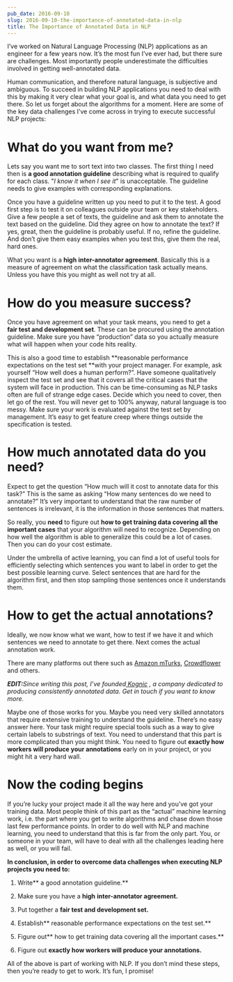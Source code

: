 ```yaml
---
pub_date: 2016-09-10
slug: 2016-09-10-the-importance-of-annotated-data-in-nlp
title: The Importance of Annotated Data in NLP
---
```


I’ve worked on Natural Language Processing (NLP) applications as an engineer for a few years now. It’s the most fun I’ve
ever had, but there sure are challenges. Most importantly people underestimate the difficulties involved in getting
well-annotated data.

Human communication, and therefore natural language, is subjective and ambiguous. To succeed in building NLP
applications you need to deal with this by making it very clear what your goal is, and what data you need to get there.
So let us forget about the algorithms for a moment. Here are some of the key data challenges I’ve come across in
trying to execute successful NLP projects:

# What do you want from me?

Lets say you want me to sort text into two classes. The first thing I need then is **a good annotation guideline**
describing what is required to qualify for each class. "_I know it when I see it_" is unacceptable. The guideline
needs to give examples with corresponding explanations.

Once you have a guideline written up you need to put it to the test. A good first step is to test it on colleagues
outside your team or key stakeholders. Give a few people a set of texts, the guideline and ask them to annotate the text
based on the guideline. Did they agree on how to annotate the text? If yes, great, then the guideline is probably
useful. If no, refine the guideline. And don’t give them easy examples when you test this, give them the real, hard
ones.

What you want is a **high**  **inter-annotator agreement**. Basically this is a measure of agreement on what the
classification task actually means. Unless you have this you might as well not try at all.

# How do you measure success?

Once you have agreement on what your task means, you need to get a   
**fair test and development set**. These can be procured using the annotation guideline. Make sure you have “production”
data so you actually measure what will happen when your code hits reality.

This is also a good time to establish **reasonable performance expectations on the test set  **with your project
manager. For example, ask yourself “How well does a human perform?”. Have someone qualitatively inspect the test set and
see that it covers all the critical cases that the system will face in production. This can be time-consuming as NLP
tasks often are full of strange edge cases. Decide which you need to cover, then let go of the rest. You will never get
to 100% anyway, natural language is too messy. Make sure your work is evaluated against the test set by management. It’s
easy to get feature creep where things outside the specification is tested.

# How much annotated data do you need?

Expect to get the question “How much will it cost to annotate data for this task?” This is the same as asking “How many
sentences do we need to annotate?” It’s very important to understand that the raw number of sentences is irrelevant, it
is the information in those sentences that matters.

So really, you **need** to figure out **how to get training data covering all the important cases**  that your
algorithm will need to recognize. Depending on how well the algorithm is able to generalize this could be a lot of
cases. Then you can do your cost estimate.

Under the umbrella of active learning, you can find a lot of useful tools for efficiently selecting which sentences you
want to label in order to get the best possible learning curve. Select sentences that are hard for the algorithm first,
and then stop sampling those sentences once it understands them.

# How to get the actual annotations?

Ideally, we now know what we want, how to test if we have it and which sentences we need to annotate to get there. Next
comes the actual annotation work.

There are many platforms out there such
as [Amazon mTurks](https://www.mturk.com/mturk/welcome), [Crowdflower](http://crowdflower.com/) and others.

**_EDIT:_**_Since writing this post, I’ve founded_[ _Kognic_](https://www.kognic.com/) _, a company dedicated to
producing consistently annotated data. Get in touch if you want to know more._

Maybe one of those works for you. Maybe you need very skilled annotators that require extensive training to understand
the guideline. There’s no easy answer here. Your task might require special tools such as a way to give certain labels
to substrings of text. You need to understand that this part is more complicated than you might think. You need to
figure out **exactly how workers will produce your annotations**  early on in your project, or you might hit a very hard
wall.

# Now the coding begins

If you’re lucky your project made it all the way here and you’ve got your training data. Most people think of this part
as the “actual” machine learning work, i.e. the part where you get to write algorithms and chase down those last few
performance points. In order to do well with NLP and machine learning, you need to understand that this is far from the
only part. You, or someone in your team, will have to deal with all the challenges leading here as well, or you will
fail.

**In conclusion, in order to overcome data challenges when executing NLP projects you need to:**

1. Write**  a good annotation guideline.**

2. Make sure you have a **high**  **inter-annotator agreement.**

3. Put together a **fair test and development set.**

4. Establish**  reasonable performance expectations on the test set.**

5. Figure out**  how to get training data covering all the important cases.**

6. Figure out **exactly how workers will produce your annotations.**

All of the above is part of working with NLP. If you don’t mind these steps, then you’re ready to get to work. It’s fun,
I promise!